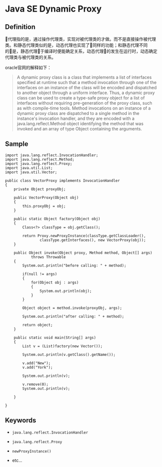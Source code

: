 # Java SE Dynamic Proxy

## Definition

代理指的是，通过操作代理类，实现对被代理类的才做。而不是直接操作被代理类。和静态代理类似的是，动态代理也实现了同样的功能；和静态代理不同的是，静态代理于编译时便能确定关系，动态代理的发生在运行时，动态确定代理类与被代理类的关系。

oracle官网的解释如下：

>A dynamic proxy class is a class that implements a list of interfaces specified at runtime such that a method invocation through one of the interfaces on an instance of the class will be encoded and dispatched to another object through a uniform interface. Thus, a dynamic proxy class can be used to create a type-safe proxy object for a list of interfaces without requiring pre-generation of the proxy class, such as with compile-time tools. Method invocations on an instance of a dynamic proxy class are dispatched to a single method in the instance's invocation handler, and they are encoded with a java.lang.reflect.Method object identifying the method that was invoked and an array of type Object containing the arguments.

## Sample

    import java.lang.reflect.InvocationHandler;
    import java.lang.reflect.Method;
    import java.lang.reflect.Proxy;
    import java.util.List;
    import java.util.Vector;

    public class VectorProxy implements InvocationHandler
    {
        private Object proxyObj;

        public VectorProxy(Object obj)
        {
            this.proxyObj = obj;
        }

        public static Object factory(Object obj)
        {
            Class<?> classType = obj.getClass();

            return Proxy.newProxyInstance(classType.getClassLoader(),
                    classType.getInterfaces(), new VectorProxy(obj));
        }
        
        public Object invoke(Object proxy, Method method, Object[] args)
                throws Throwable
        {
            System.out.println("before calling: " + method);
            
            if(null != args)
            {
                for(Object obj : args)
                {
                    System.out.println(obj);
                }
            }
            
            Object object = method.invoke(proxyObj, args);
            
            System.out.println("after calling: " + method);
            
            return object;
        }
        
        public static void main(String[] args)
        {
            List v = (List)factory(new Vector());
            
            System.out.println(v.getClass().getName());
            
            v.add("New");
            v.add("York");
            
            System.out.println(v);
            
            v.remove(0);
            System.out.println(v);
            
        }
        
    }

## Keywords

- ```java.lang.reflect.InvocationHandler```

- ```java.lang.reflect.Proxy```

- ```newProxyInstance()```

- etc...